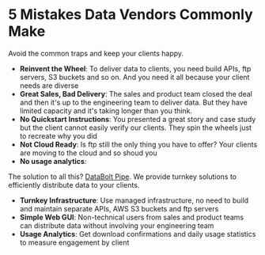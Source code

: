 # 5 Mistakes Data Vendors Commonly Make

Avoid the common traps and keep your clients happy.

* **Reinvent the Wheel**: To deliver data to clients, you need build APIs, ftp servers, S3 buckets and so on. And you need it all because your client needs are diverse
* **Great Sales, Bad Delivery**: The sales and product team closed the deal and then it's up to the engineering team to deliver data. But they have limited capacity and it's taking longer than you think.
* **No Quickstart Instructions**: You presented a great story and case study but the client cannot easily verify our clients. They spin the wheels just to recreate why you did
* **Not Cloud Ready**: Is ftp still the only thing you have to offer? Your clients are moving to the cloud and so shoud you
* **No usage analytics**: 

The solution to all this? [DataBolt Pipe](https://www.databolt.tech/index-pipe-vendors.html). We provide turnkey solutions to efficiently distribute data to your clients.

* **Turnkey Infrastructure**: Use managed infrastructure, no need to build and maintain separate APIs, AWS S3 buckets and ftp servers
* **Simple Web GUI**: Non-technical users from sales and product teams can distribute data without involving your engineering team
* **Usage Analytics**: Get download confirmations and daily usage statistics to measure engagement by client

